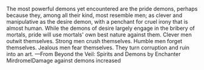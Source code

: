 The most powerful demons yet encountered are the pride demons, perhaps because they, among all their kind, most resemble men; as clever and manipulative as the desire demon, with a penchant for cruel irony that is almost human. While the demons of desire largely engage in the bribery of mortals, pride will use mortals' own best nature against them. Clever men outwit themselves. Strong men crush themselves. Humble men forget themselves. Jealous men fear themselves. They turn corruption and ruin into an art.
—From Beyond the Veil: Spirits and Demons by Enchanter MirdromelDamage against demons increased
